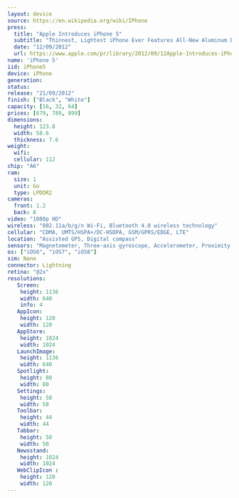 ```yaml
---
layout: device
source: https://en.wikipedia.org/wiki/IPhone
press:
  title: "Apple Introduces iPhone 5"
  subtitle: "Thinnest, Lightest iPhone Ever Features All-New Aluminum Design, Stunning 4-Inch Retina Display, A6 Chip & Ultrafast Wireless"
  date: "12/09/2012"
  url: https://www.apple.com/pr/library/2012/09/12Apple-Introduces-iPhone-5.html
name: 'iPhone 5'
iid: iPhone5
device: iPhone
generation:
status:
release: "21/09/2012"
finish: ["Black", "White"]
capacity: [16, 32, 64]
prices: [679, 789, 899]
dimensions:
  height: 123.8
  width: 58.6
  thickness: 7.6
weight:
  wifi:
  cellular: 112
chip: "A6"
ram:
  size: 1
  unit: Go
  type: LPDDR2
cameras:
  front: 1.2
  back: 8
video: "1080p HD"
wireless: "802.11a/b/g/n Wi‑Fi, Bluetooth 4.0 wireless technology"
cellular: "CDMA, UMTS/HSPA+/DC-HSDPA, GSM/GPRS/EDGE, LTE"
location: "Assisted GPS, Digital compass"
sensors: "Magnetometer, Three-axis gyroscope, Accelerometer, Proximity sensor, Ambient light sensor"
os: ["iOS6", "iOS7", "iOS8"]
sim: Nano
connector: Lightning
retina: "@2x"
resolutions:
   Screen:
    height: 1136
    width: 640
    info: 4
   AppIcon:
    height: 120
    width: 120
   AppStore:
    height: 1024
    width: 1024
   LaunchImage:
    height: 1136
    width: 640
   Spotlight:
    height: 80
    width: 80
   Settings:
    height: 58
    width: 58
   Toolbar:
    height: 44
    width: 44
   Tabbar:
    height: 50
    width: 50
   Newsstand:
    height: 1024
    width: 1024
   WebClipIcon :
    height: 120
    width: 120
---
```

